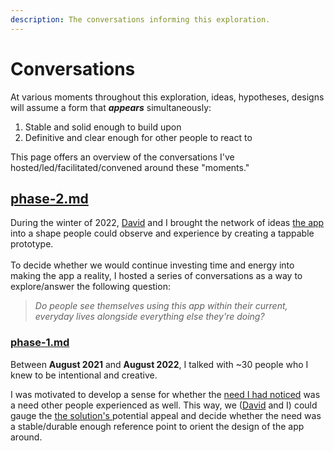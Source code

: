 ```yaml
---
description: The conversations informing this exploration.
---
```


# Conversations

At various moments throughout this exploration, ideas, hypotheses, designs will assume a form that _**appears**_ simultaneously:

1. Stable and solid enough to build upon&#x20;
2. Definitive and clear enough for other people to react to

This page offers an overview of the conversations I've hosted/led/facilitated/convened around these "moments."&#x20;

## [phase-2.md](phase-2.md "mention")

During the winter of 2022, [David](https://www.davidgoligorsky.com/index.html) and I brought the network of ideas [the app](../app.md) into a shape people could observe and experience by creating a tappable prototype.\
\
To decide whether we would continue investing time and energy into making the app a reality, I hosted a series of conversations as a way to explore/answer the following question:

> _Do people see themselves using this app within their current, everyday lives alongside everything else they're doing?_



### [phase-1.md](phase-1.md "mention")

Between **August 2021** and **August 2022**, I talked with \~30 people who I knew to be intentional and creative.&#x20;

I was motivated to develop a sense for whether the [need I had noticed](../needs.md) was a need other people experienced as well. This way, we ([David](https://www.davidgoligorsky.com/index.html) and I) could gauge the [the solution's ](../app.md)potential appeal and decide whether the need was a stable/durable enough reference point to orient the design of the app around.

## &#x20;
